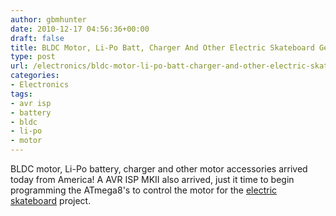```yaml
---
author: gbmhunter
date: 2010-12-17 04:56:36+00:00
draft: false
title: BLDC Motor, Li-Po Batt, Charger And Other Electric Skateboard Gear Arrived
type: post
url: /electronics/bldc-motor-li-po-batt-charger-and-other-electric-skateboard-gear-arrived
categories:
- Electronics
tags:
- avr isp
- battery
- bldc
- li-po
- motor
---
```


BLDC motor, Li-Po battery, charger and other motor accessories arrived today from America! A AVR ISP MKII also arrived, just it time to begin programming the ATmega8's to control the motor for the [electric skateboard](http://blog.mbedded.ninja/electronics/projects/electric-skateboard) project.
